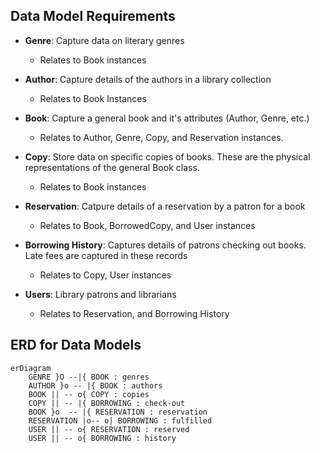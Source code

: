 ## Data Model Requirements
* **Genre**:  Capture data on literary genres
    * Relates to Book instances
* **Author**: Capture details of the authors in a library collection
    * Relates to Book Instances
* **Book**: Capture a general book and it's attributes (Author, Genre, etc.)
    * Relates to Author, Genre, Copy, and Reservation instances.
* **Copy**: Store data on specific copies of books.  These are the physical representations of the general Book class.
    * Relates to Book instances
* **Reservation**: Catpure details of a reservation by a patron for a book
    * Relates to Book, BorrowedCopy, and User instances

* **Borrowing History**: Captures details of patrons checking out books.  Late fees are captured in these records
    * Relates to Copy, User instances

* **Users**: Library patrons and librarians
    * Relates to Reservation, and Borrowing History


## ERD for Data Models
```mermaid
erDiagram
    GENRE }O --|{ BOOK : genres
    AUTHOR }o -- |{ BOOK : authors 
    BOOK || -- o{ COPY : copies
    COPY || -- |{ BORROWING : check-out
    BOOK }o  -- |{ RESERVATION : reservation
    RESERVATION |o-- o| BORROWING : fulfilled
    USER || -- o{ RESERVATION : reserved
    USER || -- o{ BORROWING : history
```


